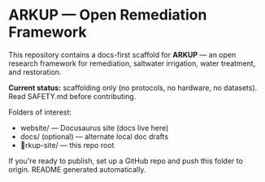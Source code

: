 ﻿# ARKUP — Open Remediation Framework

This repository contains a docs-first scaffold for **ARKUP** — an open research framework for remediation, saltwater irrigation, water treatment, and restoration.

**Current status:** scaffolding only (no protocols, no hardware, no datasets).
Read SAFETY.md before contributing.

Folders of interest:
- website/ — Docusaurus site (docs live here)
- docs/ (optional) — alternate local doc drafts
- rkup-site/ — this repo root

If you're ready to publish, set up a GitHub repo and push this folder to origin.
README generated automatically.
